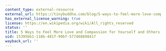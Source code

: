 ```yaml
---
content_type: external-resource
external_url: https://tinybuddha.com/blog/5-ways-to-feel-more-love-compassion-for-yourself-and-others/
has_external_license_warning: true
license: https://en.wikipedia.org/wiki/All_rights_reserved
status: ''
title: 5 Ways to Feel More Love and Compassion for Yourself and Others
uid: 15395bb1-118b-481f-99bf-577468898417
wayback_url: ''
---
```

